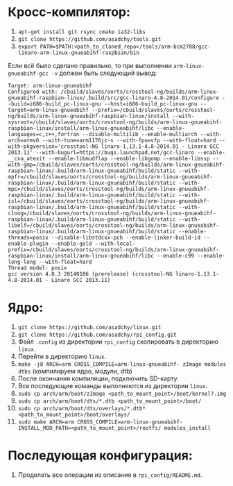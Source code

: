 # Кросс-компилятор:

1. `apt-get install git rsync cmake ia32-libs`
1. `git clone https://github.com/asadchy/tools.git`
1. `export PATH=$PATH:<path_to_cloned_repo>/tools/arm-bcm2708/gcc-linaro-arm-linux-gnueabihf-raspbian/bin`

Если всё было сделано правильно, то при выполнении
`arm-linux-gnueabihf-gcc -v`
должен быть следующий вывод:

```
Target: arm-linux-gnueabihf
Configured with: /cbuild/slaves/oorts/crosstool-ng/builds/arm-linux-gnueabihf-raspbian-linux/.build/src/gcc-linaro-4.8-2014.01/configure --build=i686-build_pc-linux-gnu --host=i686-build_pc-linux-gnu --target=arm-linux-gnueabihf --prefix=/cbuild/slaves/oorts/crosstool-ng/builds/arm-linux-gnueabihf-raspbian-linux/install --with-sysroot=/cbuild/slaves/oorts/crosstool-ng/builds/arm-linux-gnueabihf-raspbian-linux/install/arm-linux-gnueabihf/libc --enable-languages=c,c++,fortran --disable-multilib --enable-multiarch --with-arch=armv6 --with-tune=arm1176jz-s --with-fpu=vfp --with-float=hard --with-pkgversion='crosstool-NG linaro-1.13.1-4.8-2014.01 - Linaro GCC 2013.11' --with-bugurl=https://bugs.launchpad.net/gcc-linaro --enable-__cxa_atexit --enable-libmudflap --enable-libgomp --enable-libssp --with-gmp=/cbuild/slaves/oorts/crosstool-ng/builds/arm-linux-gnueabihf-raspbian-linux/.build/arm-linux-gnueabihf/build/static --with-mpfr=/cbuild/slaves/oorts/crosstool-ng/builds/arm-linux-gnueabihf-raspbian-linux/.build/arm-linux-gnueabihf/build/static --with-mpc=/cbuild/slaves/oorts/crosstool-ng/builds/arm-linux-gnueabihf-raspbian-linux/.build/arm-linux-gnueabihf/build/static --with-isl=/cbuild/slaves/oorts/crosstool-ng/builds/arm-linux-gnueabihf-raspbian-linux/.build/arm-linux-gnueabihf/build/static --with-cloog=/cbuild/slaves/oorts/crosstool-ng/builds/arm-linux-gnueabihf-raspbian-linux/.build/arm-linux-gnueabihf/build/static --with-libelf=/cbuild/slaves/oorts/crosstool-ng/builds/arm-linux-gnueabihf-raspbian-linux/.build/arm-linux-gnueabihf/build/static --enable-threads=posix --disable-libstdcxx-pch --enable-linker-build-id --enable-plugin --enable-gold --with-local-prefix=/cbuild/slaves/oorts/crosstool-ng/builds/arm-linux-gnueabihf-raspbian-linux/install/arm-linux-gnueabihf/libc --enable-c99 --enable-long-long --with-float=hard
Thread model: posix
gcc version 4.8.3 20140106 (prerelease) (crosstool-NG linaro-1.13.1-4.8-2014.01 - Linaro GCC 2013.11)
```

# Ядро:

1. `git clone https://github.com/asadchy/linux.git`
1. `git clone https://github.com/asadchy/rpi_config.git`
1. Файл `.config` из директории `rpi_config` скопировать в директорию `linux`.
1. Перейти в директорию `linux`.
1. `make -j8 ARCH=arm CROSS_COMPILE=arm-linux-gnueabihf- zImage modules dtbs` (компилируем ядро, модули, dtb)
1. После окончания компиляции, подключить SD-карту.
1. Все последующие команды выполняются из директории `linux`.
1. `sudo cp arch/arm/boot/zImage <path_to_mount_point>/boot/kernel7.img`
1. `sudo cp arch/arm/boot/dts/*.dtb <path_to_mount_point>/boot/`
1. `sudo cp arch/arm/boot/dts/overlays/*.dtb* <path_to_mount_point>/boot/overlays/`
1. `sudo make ARCH=arm CROSS_COMPILE=arm-linux-gnueabihf- INSTALL_MOD_PATH=<path_to_mount_point>/rootfs/ modules_install`

# Последующая конфигурация:

1. Проделать все операции из описания в `rpi_config/README.md`.
